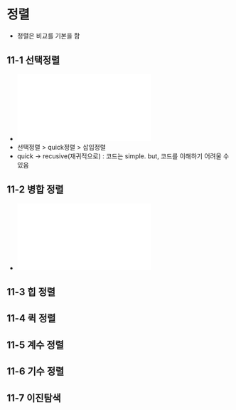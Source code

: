 # 정렬
* 정렬은 비교를 기본을 함

## 11-1 선택정렬
* ![선택정렬](./ch11-1.md)
* 선택정렬 > quick정렬 > 삽입정렬
* quick -> recusive(재귀적으로) : 코드는 simple. but, 코드를 이해하기 어려울 수 있음

## 11-2 병합 정렬
* ![병합정렬](./ch11-2.md)
## 11-3 힙 정렬

## 11-4 퀵 정렬

## 11-5 계수 정렬

## 11-6 기수 정렬

## 11-7 이진탐색
